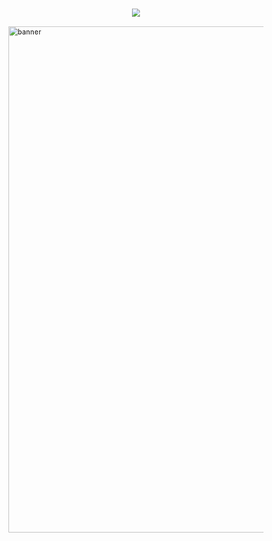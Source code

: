 <h1 align="center"> 
<img src="https://readme-typing-svg.herokuapp.com/?font=Righteous&size=35&center=true&vCenter=true&width=500&height=70&duration=4000&lines=Hi+There!+👋;+Welcome+to+My+GitHub!;" />
</h1>

<img align="right" alt="banner" width="1000" src="https://media1.giphy.com/media/v1.Y2lkPTc5MGI3NjExdWR0dXdkOHRjMzk4dnZvNnE5MmZ3MXk5N3U4OTMycjJyemU0bTRuNSZlcD12MV9pbnRlcm5hbF9naWZfYnlfaWQmY3Q9Zw/Rpl1sod1vCXK0L2SUN/giphy.webp">     

          
        
       








